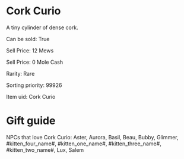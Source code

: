 # Cork Curio

A tiny cylinder of dense cork.

Can be sold: True

Sell Price: 12 Mews

Sell Price: 0 Mole Cash

Rarity: Rare

Sorting priority: 99926

Item uid: Cork Curio

# Gift guide

NPCs that love Cork Curio: Aster, Aurora, Basil, Beau, Bubby, Glimmer, #kitten_four_name#, #kitten_one_name#, #kitten_three_name#, #kitten_two_name#, Lux, Salem
